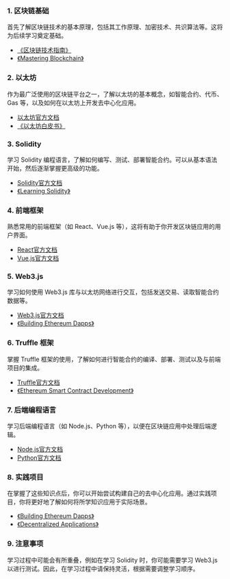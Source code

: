 ### 1. 区块链基础
首先了解区块链技术的基本原理，包括其工作原理、加密技术、共识算法等。这将为后续学习奠定基础。
- [《区块链技术指南》](https://www.gitbook.com/book/yeasy/blockchain_guide/details)
- [《Mastering Blockchain》](https://www.packtpub.com/product/mastering-blockchain/9781839217165)

### 2. 以太坊
作为最广泛使用的区块链平台之一，了解以太坊的基本概念，如智能合约、代币、Gas 等，以及如何在以太坊上开发去中心化应用。
- [以太坊官方文档](https://ethereum.org/greeter)
- [《以太坊白皮书》](https://ethereum.github.io/yellowpaper/paper.pdf)

### 3. Solidity
学习 Solidity 编程语言，了解如何编写、测试、部署智能合约。可以从基本语法开始，然后逐渐掌握更高级的功能。
- [Solidity官方文档](https://solidity.readthedocs.io/)
- [《Learning Solidity》](https://www.packtpub.com/product/learning-solidity/9781787280004)

### 4. 前端框架
熟悉常用的前端框架（如 React、Vue.js 等），这将有助于你开发区块链应用的用户界面。
- [React官方文档](https://reactjs.org/docs/getting-started.html)
- [Vue.js官方文档](https://vuejs.org/v2/guide/)

### 5. Web3.js
学习如何使用 Web3.js 库与以太坊网络进行交互，包括发送交易、读取智能合约数据等。
- [Web3.js官方文档](https://web3js.readthedocs.io/)
- [《Building Ethereum Dapps》](https://www.manning.com/books/building-ethereum-dapps)

### 6. Truffle 框架
掌握 Truffle 框架的使用，了解如何进行智能合约的编译、部署、测试以及与前端项目的集成。
- [Truffle官方文档](https://truffleframework.com/docs)
- [《Ethereum Smart Contract Development》](https://www.packtpub.com/product/ethereum-smart-contract-development/9781788473040)

### 7. 后端编程语言
学习后端编程语言（如 Node.js、Python 等），以便在区块链应用中处理后端逻辑。
- [Node.js官方文档](https://nodejs.org/en/docs/)
- [Python官方文档](https://docs.python.org/3/tutorial/index.html)

### 8. 实践项目
在掌握了这些知识点后，你可以开始尝试构建自己的去中心化应用。通过实践项目，你将更好地了解如何将所学知识应用于实际场景。
- [《Building Ethereum Dapps》](https://www.manning.com/books/building-ethereum-dapps)
- [《Decentralized Applications》](https://www.packtpub.com/product/decentralized-applications/9781787122147)

### 9. 注意事项
学习过程中可能会有所重叠，例如在学习 Solidity 时，你可能需要学习 Web3.js 以进行测试。因此，在学习过程中请保持灵活，根据需要调整学习顺序。